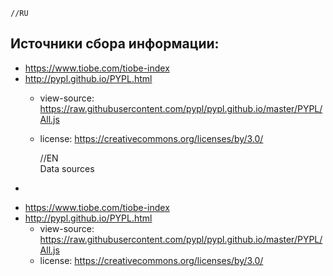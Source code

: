     //RU 

Источники сбора информации:
- 
+ https://www.tiobe.com/tiobe-index
+ http://pypl.github.io/PYPL.html
  + view-source: https://raw.githubusercontent.com/pypl/pypl.github.io/master/PYPL/All.js
  + license: https://creativecommons.org/licenses/by/3.0/ 
    
  
    //EN  
Data sources 
- 
+ https://www.tiobe.com/tiobe-index
+ http://pypl.github.io/PYPL.html
  + view-source: https://raw.githubusercontent.com/pypl/pypl.github.io/master/PYPL/All.js
  + license: https://creativecommons.org/licenses/by/3.0/ 